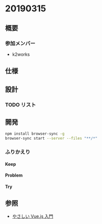# 20190315

## 概要

### 参加メンバー

- k2works

## 仕様

## 設計

### TODO リスト

## 開発

```bash
npm install browser-sync -g
browser-sync start --server --files "**/*"
```

### ふりかえり

#### Keep

#### Problem

#### Try

## 参照
- [やさしい Vue.js 入門](https://docs.google.com/presentation/d/1K-tUjVLuRp1aUNU-ta9RFqQMbwToMfS0Mb57PKZqFV0/edit?fbclid=IwAR0tYJnHchVi5bAHVxfNHPuCGHxL7a_-ZZaMOKrlliKv4JHM6TGUFHo1pcg#slide=id.p)